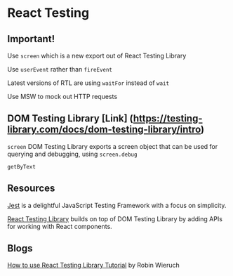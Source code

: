 # React Testing
## Important!
Use `screen` which is a new export out of React Testing Library

Use `userEvent` rather than `fireEvent`

Latest versions of RTL are using `waitFor` instead of `wait`

Use MSW to mock out HTTP requests

## DOM Testing Library [Link] (https://testing-library.com/docs/dom-testing-library/intro)

`screen` DOM Testing Library exports a screen object that can be used for querying and debugging, using `screen.debug`

`getByText` 


<!-- Arrange, act, assert -->
<!-- Notes jest components describe, test -->
## Resources 
[Jest](https://jestjs.io/) is a delightful JavaScript Testing Framework with a focus on simplicity.

[React Testing Library](https://testing-library.com/docs/react-testing-library/intro) builds on top of DOM Testing Library by adding APIs for working with React components.

## Blogs
[How to use React Testing Library Tutorial](https://www.robinwieruch.de/react-testing-library) by Robin Wieruch